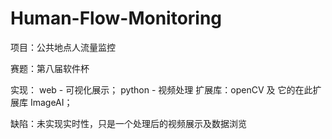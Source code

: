 # Human-Flow-Monitoring
项目：公共地点人流量监控

赛题：第八届软件杯

实现：
    web - 可视化展示；
    python - 视频处理
             扩展库：openCV 及 它的在此扩展库 ImageAI；
             
缺陷：未实现实时性，只是一个处理后的视频展示及数据浏览
